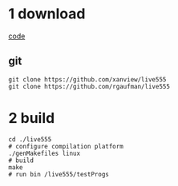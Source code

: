 # 1 download
[code](https://github.com/rgaufman/live555)
## git
```
git clone https://github.com/xanview/live555
git clone https://github.com/rgaufman/live555
```
# 2 build
```
cd ./live555
# configure compilation platform
./genMakefiles linux
# build
make
# run bin /live555/testProgs
```
